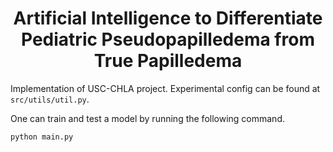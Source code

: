 <div align="center">

# Artificial Intelligence to Differentiate Pediatric Pseudopapilledema from True Papilledema
   
</div>

Implementation of USC-CHLA project. Experimental config can be found at ```src/utils/util.py```.

One can train and test a model by running the following command.
```
python main.py
```

